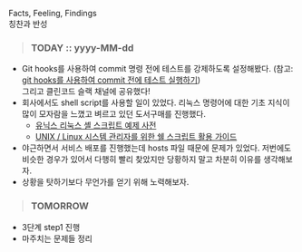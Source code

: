 Facts, Feeling, Findings  
칭찬과 반성

> ### TODAY :: yyyy-MM-dd

* Git hooks를 사용하여 commit 명령 전에 테스트를 강제하도록 설정해봤다. (참고: [git hooks를 사용하여 commit 전에 테스트 실행하기](https://sang5c.tistory.com/41))   
  그리고 클린코드 슬랙 채널에 공유했다!
* 회사에서도 shell script를 사용할 일이 있었다. 리눅스 명령어에 대한 기초 지식이 많이 모자람을 느꼈고 벼르고 있던 도서구매를 진행했다.
    - [유닉스 리눅스 셸 스크립트 예제 사전](http://www.yes24.com/Product/Goods/19992172?scode=032&OzSrank=1)
    - [UNIX / Linux 시스템 관리자를 위한 쉘 스크립트 활용 가이드](http://www.yes24.com/Product/Goods/20255958?scode=032&OzSrank=4)
* 야근하면서 서비스 배포를 진행했는데 hosts 파일 때문에 문제가 있었다. 저번에도 비슷한 경우가 있어서 다행히 빨리 찾았지만 당황하지 말고 차분히 이유를 생각해보자.
* 상황을 탓하기보다 무언가를 얻기 위해 노력해보자. 

> ### TOMORROW

* 3단계 step1 진행
* 마주치는 문제들 정리